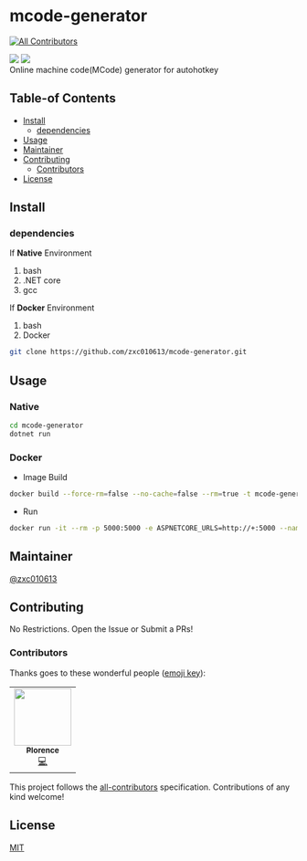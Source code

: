 # mcode-generator
<!-- ALL-CONTRIBUTORS-BADGE:START - Do not remove or modify this section -->
[![All Contributors](https://img.shields.io/badge/all_contributors-1-orange.svg?style=flat-square)](#contributors-)
<!-- ALL-CONTRIBUTORS-BADGE:END -->
[![](https://img.shields.io/badge/readme%20style-standard-green)](https://github.com/RichardLitt/standard-readme)
![](https://img.shields.io/github/repo-size/zxc010613/mcode-generator)  
Online machine code(MCode) generator for autohotkey

## Table-of Contents
- [Install](#Install)
    - [dependencies](#dependencies)
- [Usage](#Usage)
- [Maintainer](#Maintainer)
- [Contributing](#Contributing)
    - [Contributors](#Contributors)
- [License](#License)

## Install

### dependencies
If __Native__ Environment
1. bash
2. .NET core
3. gcc

If __Docker__ Environment
1. bash
2. Docker

```bash
git clone https://github.com/zxc010613/mcode-generator.git
```
## Usage

### Native
```bash
cd mcode-generator
dotnet run
```

### Docker
- Image Build
```bash
docker build --force-rm=false --no-cache=false --rm=true -t mcode-generator:latest .
```
- Run
```bash
docker run -it --rm -p 5000:5000 -e ASPNETCORE_URLS=http://+:5000 --name mcode-generator1 mcode-generator:latest
```
## Maintainer
[@zxc010613](https://github.com/zxc010613)

## Contributing
No Restrictions. Open the Issue or Submit a PRs!  

### Contributors
Thanks goes to these wonderful people ([emoji key](https://allcontributors.org/docs/en/emoji-key)):  
<!-- ALL-CONTRIBUTORS-LIST:START - Do not remove or modify this section -->
<!-- prettier-ignore-start -->
<!-- markdownlint-disable -->
<table>
  <tr>
    <td align="center"><a href="http://plorence.kr/"><img src="https://avatars3.githubusercontent.com/u/29756197?v=4" width="100px;" alt=""/><br /><sub><b>Plorence</b></sub></a><br /><a href="https://github.com/zxc010613/mcode-generator/commits?author=zxc010613" title="Code">💻</a></td>
  </tr>
</table>

<!-- markdownlint-enable -->
<!-- prettier-ignore-end -->
<!-- ALL-CONTRIBUTORS-LIST:END -->
This project follows the [all-contributors](https://github.com/all-contributors/all-contributors) specification. Contributions of any kind welcome!
## License
[MIT](./LICENSE)
